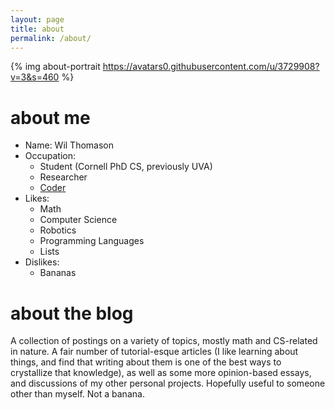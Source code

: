 ```yaml
---
layout: page
title: about
permalink: /about/
---
```


{% img about-portrait https://avatars0.githubusercontent.com/u/3729908?v=3&s=460 %}

# about me

* Name: Wil Thomason
* Occupation:
  * Student (Cornell PhD CS, previously UVA)
  * Researcher
  * [Coder](https://github.com/wbthomason)
* Likes:
  * Math
  * Computer Science
  * Robotics
  * Programming Languages
  * Lists
* Dislikes:
  * Bananas

# about the blog

A collection of postings on a variety of topics, mostly math and CS-related in
nature.
A fair number of tutorial-esque articles (I like learning about things, and
find that writing about them is one of the best ways to crystallize that
knowledge), as well as some more opinion-based essays, and discussions of my
other personal projects.
Hopefully useful to someone other than myself.
Not a banana.
